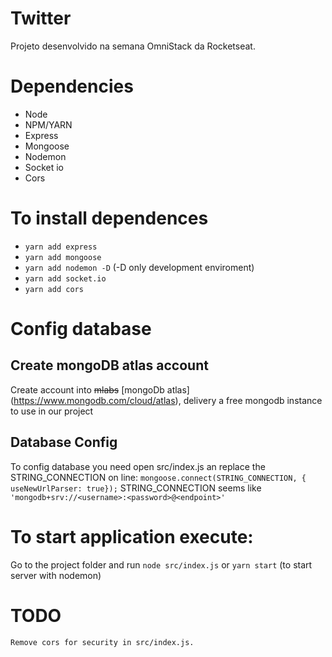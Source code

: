 # Twitter

Projeto desenvolvido na semana OmniStack da Rocketseat.

# Dependencies
- Node
- NPM/YARN
- Express
- Mongoose
- Nodemon
- Socket io
- Cors

# To install dependences
- ```yarn add express```
- ```yarn add mongoose```
- ```yarn add nodemon -D``` (-D only development enviroment)
- ```yarn add socket.io```
- ```yarn add cors```

# Config database 

## Create mongoDB atlas account
Create account into ~~mlabs~~ [mongoDb atlas] (https://www.mongodb.com/cloud/atlas), delivery a free mongodb instance to use in our project

## Database Config
To config database you need open src/index.js an replace the STRING_CONNECTION on line:
```mongoose.connect(STRING_CONNECTION, { useNewUrlParser: true});```
STRING_CONNECTION seems like ```'mongodb+srv://<username>:<password>@<endpoint>'```


# To start application execute:
Go to the project folder and run
```node src/index.js```
or
```yarn start``` (to start server with nodemon)


# TODO
    Remove cors for security in src/index.js. 